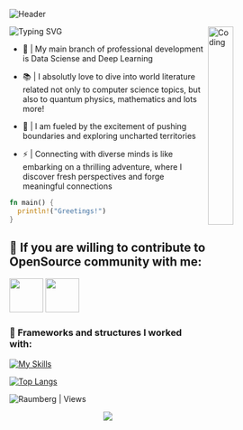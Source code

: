 ![Header](https://capsule-render.vercel.app/api?type=waving&amp;color=gradient&amp;text=Hello%20and%20welcome!&amp;height=100&amp;section=header)

<img src="https://readme-typing-svg.herokuapp.com?font=JetBrainsMono+Nerd+Font&pause=1000&center=true&random=false&width=600&lines=I+am+an+IT+specialist+based+in+Russia." alt="Typing SVG" />
  
<img align="right" alt="Coding" width="30%" src="https://raw.githubusercontent.com/anathayna/anathayna/master/assets/bmo.gif" alt="bmo dancing"/>

- 🔭 | My main branch of professional development is Data Sciense and Deep Learning

- 📚 | I absolutly love to dive into world literature related not only to computer science topics, but also to quantum physics, mathematics and lots more!

- 🚀 | I am fueled by the excitement of pushing boundaries and exploring uncharted territories

- ⚡ | Connecting with diverse minds is like embarking on a thrilling adventure, where I discover fresh perspectives and forge meaningful connections

```rust
fn main() {
  println!("Greetings!")
}
```

<h2 color="#ffd163">📡 If you are willing to contribute to OpenSource community with me:</h2>

<p align="left" >
<a href="https://t.me/raumberg" target="_blank" rel="noreferrer"><img src="https://cdn-icons-png.flaticon.com/512/2111/2111646.png" height="60" width="60"></a>
<a href="https://discordapp.com/users/416312981270429696" target="_blank" rel="noreferrer"><img src="https://cdn-icons-png.flaticon.com/512/3670/3670157.png" height="60" width="60"></a>

### 🧰 Frameworks and structures I worked with:

[![My Skills](https://skillicons.dev/icons?i=arch,bash,docker,kubernetes,git,linux,neovim,py,pytorch,rust,tensorflow,vscode)](https://skillicons.dev)

[![Top Langs](https://github-readme-stats.vercel.app/api/top-langs/?username=Raumberg&layout=compact&bg_color=00000000&border_color=00000000&text_color=fff)](https://github.com/anuraghazra/github-readme-stats)

<p align="left"> <img src="https://komarev.com/ghpvc/?username=Raumberg&label=Profile%20views&color=0e75b6&style=flat" alt="Raumberg | Views" /> </p>
<p align="center">
  <img src="https://capsule-render.vercel.app/api?type=waving&color=gradient&height=100&section=footer"/>
</p>
